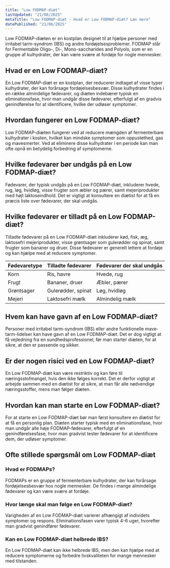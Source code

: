 ```yaml
---
title: "Low FODMAP-diæt"
lastUpdated: "21/06/2025"
metaTitle: "Low FODMAP-diæt - Hvad er Low FODMAP-diæt? Læs mere"
datePublished: "21/06/2025"
---
```


Low FODMAP-diæten er en kostplan designet til at hjælpe personer med irritabel tarm-syndrom (IBS) og andre fordøjelsesproblemer. FODMAP står for Fermentable Oligo-, Di-, Mono-saccharides and Polyols, som er en gruppe af kulhydrater, der kan være svære at fordøje for nogle mennesker.

## Hvad er en Low FODMAP-diæt?

En Low FODMAP-diæt er en kostplan, der reducerer indtaget af visse typer kulhydrater, der kan forårsage fordøjelsesbesvær. Disse kulhydrater findes i en række almindelige fødevarer, og diæten indebærer typisk en eliminationsfase, hvor man undgår disse fødevarer, efterfulgt af en gradvis genindførelse for at identificere, hvilke der udløser symptomer.

## Hvordan fungerer en Low FODMAP-diæt?

Low FODMAP-diæten fungerer ved at reducere mængden af fermenterbare kulhydrater i kosten, hvilket kan mindske symptomer som oppustethed, gas og mavesmerter. Ved at eliminere disse kulhydrater i en periode kan man ofte opnå en betydelig forbedring af symptomerne.

## Hvilke fødevarer bør undgås på en Low FODMAP-diæt?

Fødevarer, der typisk undgås på en Low FODMAP-diæt, inkluderer hvede, rug, løg, hvidløg, visse frugter som æbler og pærer, samt mejeriprodukter med højt laktoseindhold. Det er vigtigt at konsultere en diætist for at få en præcis liste over fødevarer, der skal undgås.

## Hvilke fødevarer er tilladt på en Low FODMAP-diæt?

Tilladte fødevarer på en Low FODMAP-diæt inkluderer kød, fisk, æg, laktosefri mejeriprodukter, visse grøntsager som gulerødder og spinat, samt frugter som bananer og druer. Disse fødevarer er generelt lettere at fordøje og kan hjælpe med at reducere symptomer.

| Fødevaretype | Tilladte fødevarer | Fødevarer der skal undgås |
|--------------|--------------------|---------------------------|
| Korn         | Ris, havre         | Hvede, rug                |
| Frugt        | Bananer, druer     | Æbler, pærer              |
| Grøntsager   | Gulerødder, spinat | Løg, hvidløg              |
| Mejeri       | Laktosefri mælk    | Almindelig mælk           |

## Hvem kan have gavn af en Low FODMAP-diæt?

Personer med irritabel tarm-syndrom (IBS) eller andre funktionelle mave-tarm-lidelser kan have gavn af en Low FODMAP-diæt. Det er dog vigtigt at få vejledning fra en sundhedsprofessionel, før man starter diæten, for at sikre, at den er passende og sikker.

## Er der nogen risici ved en Low FODMAP-diæt?

En Low FODMAP-diæt kan være restriktiv og kan føre til næringsstofmangel, hvis den ikke følges korrekt. Det er derfor vigtigt at arbejde sammen med en diætist for at sikre, at man får alle nødvendige næringsstoffer, mens man følger diæten.

## Hvordan kan man starte en Low FODMAP-diæt?

For at starte en Low FODMAP-diæt bør man først konsultere en diætist for at få en personlig plan. Diæten starter typisk med en eliminationsfase, hvor man undgår alle høje FODMAP-fødevarer, efterfulgt af en genindførelsesfase, hvor man gradvist tester fødevarer for at identificere dem, der udløser symptomer.

## Ofte stillede spørgsmål om Low FODMAP-diæt

### Hvad er FODMAPs?

FODMAPs er en gruppe af fermenterbare kulhydrater, der kan forårsage fordøjelsesbesvær hos nogle mennesker. De findes i mange almindelige fødevarer og kan være svære at fordøje.

### Hvor længe skal man følge en Low FODMAP-diæt?

Varigheden af en Low FODMAP-diæt varierer afhængigt af individets symptomer og respons. Eliminationsfasen varer typisk 4-6 uger, hvorefter man gradvist genindfører fødevarer.

### Kan en Low FODMAP-diæt helbrede IBS?

En Low FODMAP-diæt kan ikke helbrede IBS, men den kan hjælpe med at reducere symptomerne og forbedre livskvaliteten for mange mennesker med tilstanden.